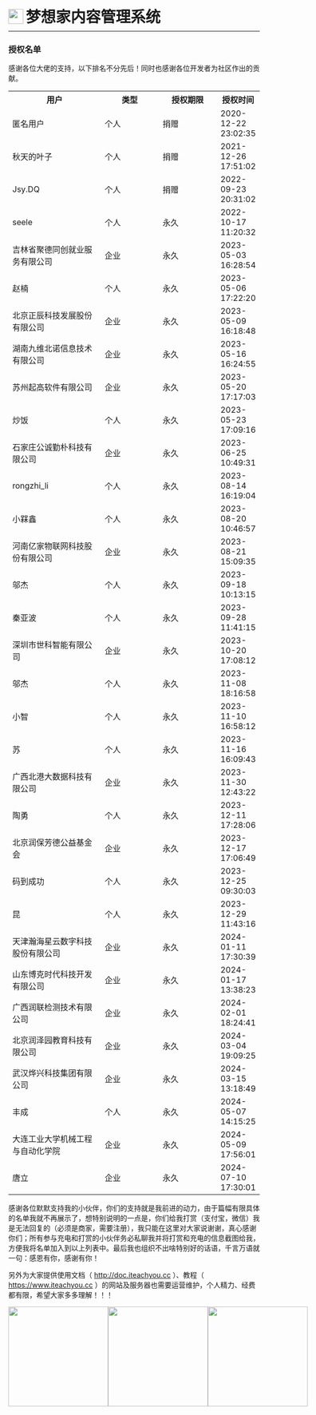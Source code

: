 <div style="display: flex;">
	<img src="https://oss.iteachyou.cc/logo.png" height="30" />
	<div style="margin-left: 5px; font-size: 30px; line-height: 30px; font-weight: bold;">梦想家内容管理系统</div>
</div>

----------
### 授权名单
感谢各位大佬的支持，以下排名不分先后！同时也感谢各位开发者为社区作出的贡献。

<table style="width: 100%; border-collapse: collapse;">
	<tr>
		<th width="50%">用户</th>
        <th style="min-width: 100px;">类型</th>
		<th style="min-width: 100px;">授权期限</th>
		<th width="200">授权时间</th>
	</tr>
    <tr>
		<td money="179.18">匿名用户</td>
        <td>个人</td>
		<td>捐赠</td>
		<td>2020-12-22 23:02:35</td>
	</tr>
	<tr>
		<td money="100.00">秋天的叶子</td>
        <td>个人</td>
		<td>捐赠</td>
		<td>2021-12-26 17:51:02</td>
	</tr>
    <tr>
		<td money="666.00">Jsy.DQ</td>
        <td>个人</td>
		<td>捐赠</td>
		<td>2022-09-23 20:31:02</td>
	</tr>
    <tr>
		<td money="200.00">seele</td>
        <td>个人</td>
		<td>永久</td>
		<td>2022-10-17 11:20:32</td>
	</tr>
    <tr>
		<td money="200.00" web="https://www.jlccpt.com/">吉林省聚德同创就业服务有限公司</td>
		<td>企业</td>
		<td>永久</td>
		<td>2023-05-03 16:28:54</td>
	</tr>
    <tr>
		<td money="200.00">赵楠</td>
		<td>个人</td>
		<td>永久</td>
		<td>2023-05-06 17:22:20</td>
	</tr>
    <tr>
		<td money="200.00" web="http://www.oppo.com.cn/">北京正辰科技发展股份有限公司</td>
		<td>企业</td>
		<td>永久</td>
		<td>2023-05-09 16:18:48</td>
	</tr>
    <tr>
		<td money="200.00" web="https://www.jvbenov.com/">湖南九维北诺信息技术有限公司</td>
		<td>企业</td>
		<td>永久</td>
		<td>2023-05-16 16:24:55</td>
	</tr>
    <tr>
		<td money="200.00" web="http://www.three-soft.top">苏州起高软件有限公司</td>
		<td>企业</td>
		<td>永久</td>
		<td>2023-05-20 17:17:03</td>
	</tr>
    <tr>
		<td money="256.00">炒饭</td>
		<td>个人</td>
		<td>永久</td>
		<td>2023-05-23 17:09:16</td>
	</tr>
    <tr style="display: none;">
		<td money="200.00" class="" web="https://www.isoftstone.com/">软通动力信息技术（集团）股份有限公司</td>
		<td>企业</td>
		<td>永久</td>
		<td>2023-06-17 17:30:39</td>
	</tr>
    <tr>
		<td money="200.00" web="http://www.gongcheng666.com/">石家庄公诚勤朴科技有限公司</td>
		<td>企业</td>
		<td>永久</td>
		<td>2023-06-25 10:49:31</td>
	</tr>
    <tr>
		<td money="200.00">rongzhi_li</td>
		<td>个人</td>
		<td>永久</td>
		<td>2023-08-14 16:19:04</td>
	</tr>
    <tr>
		<td money="210.00">小槑鑫</td>
		<td>个人</td>
		<td>永久</td>
		<td>2023-08-20 10:46:57</td>
	</tr>
    <tr>
		<td money="200.00" class="18588208562" web="http://www.ehome9.com">河南亿家物联网科技股份有限公司</td>
		<td>企业</td>
		<td>永久</td>
		<td>2023-08-21 15:09:35</td>
	</tr>
    <tr>
		<td money="200.00" class="14705204820" web="http://www.xcmgec.com">邬杰</td>
		<td>个人</td>
		<td>永久</td>
		<td>2023-09-18 10:13:15</td>
	</tr>
    <tr>
		<td money="200.00" class="15926322029" web="https://www.jundwz.com">秦亚波</td>
		<td>个人</td>
		<td>永久</td>
		<td>2023-09-28 11:41:15</td>
	</tr>
    <tr>
		<td money="200.00" class="18682355021" web="http://www.skdsmart.com">深圳市世科智能有限公司</td>
		<td>企业</td>
		<td>永久</td>
		<td>2023-10-20 17:08:12</td>
	</tr>
    <tr>
		<td money="200.00" class="14705204820" web="http://www.machine365.work">邬杰</td>
		<td>个人</td>
		<td>永久</td>
		<td>2023-11-08 18:16:58</td>
	</tr>
    <tr>
		<td money="200.00" class="13286971460" web="">小智</td>
		<td>个人</td>
		<td>永久</td>
		<td>2023-11-10 16:58:12</td>
	</tr>
    <tr>
		<td money="200.00" class="18661426921" web="http://www.indata.top">苏</td>
		<td>个人</td>
		<td>永久</td>
		<td>2023-11-16 16:09:43</td>
	</tr>
    <tr>
		<td money="200.00" class="18977575060" web="www.gxlhxn.com、www.gxxjgf.com">广西北港大数据科技有限公司</td>
		<td>企业</td>
		<td>永久</td>
		<td>2023-11-30 12:43:22</td>
	</tr>
    <tr>
		<td money="200.00" class="15999697494" web="http://www.ebc-control.com">陶勇</td>
		<td>个人</td>
		<td>永久</td>
		<td>2023-12-11 17:28:06</td>
	</tr>
    <tr>
		<td money="200.00" class="13810283861" web="http://www.rainbowi.cn">北京润保芳德公益基金会</td>
		<td>企业</td>
		<td>永久</td>
		<td>2023-12-17 17:06:49</td>
	</tr>
    <tr>
		<td money="200.00" class="18076578916" web="http://www.inverter-world.ru">码到成功</td>
		<td>个人</td>
		<td>永久</td>
		<td>2023-12-25 09:30:03</td>
	</tr>
    <tr>
		<td money="200.00" class="" web="">昆</td>
		<td>个人</td>
		<td>永久</td>
		<td>2023-12-29 11:43:16</td>
	</tr>
    <tr>
		<td money="200.00" class="022-23757972" web="https://www.hanisun.com">天津瀚海星云数字科技股份有限公司</td>
		<td>企业</td>
		<td>永久</td>
		<td>2024-01-11 17:30:39</td>
	</tr>
    <tr style="display: none;">
		<td money="200.00" class="15308181110" web="http://www.bekky.cn">成都贝壳优选电子商务有限公司</td>
		<td>企业</td>
		<td>永久</td>
		<td>2024-01-11 22:47:06</td>
	</tr>
    <tr>
		<td money="200.00" class="19153228150" web="http://www.bokcad.com">山东博克时代科技开发有限公司</td>
		<td>企业</td>
		<td>永久</td>
		<td>2024-01-17 13:38:23</td>
	</tr>
    <tr>
		<td money="200.00" class="13878160055" web="http://www.runlian-tech.com">广西润联检测技术有限公司</td>
		<td>企业</td>
		<td>永久</td>
		<td>2024-02-01 18:24:41</td>
	</tr>
    <tr>
		<td money="200.00" class="13466389897" web="https://www.runzeyuan.com">北京润泽园教育科技有限公司</td>
		<td>企业</td>
		<td>永久</td>
		<td>2024-03-04 19:09:25</td>
	</tr>
    <tr>
		<td money="200.00" class="18871499345" web="http://www.yexingkeji.com">武汉烨兴科技集团有限公司</td>
		<td>企业</td>
		<td>永久</td>
		<td>2024-03-15 13:18:49</td>
	</tr>
    <tr style="display: none;">
		<td money="200.00" class="13458656909" web="https://www.sichuanfh.com" contact="张晨曦">四川金融控股集团有限公司</td>
		<td>企业</td>
		<td>永久</td>
		<td>2024-03-15 13:18:49</td>
	</tr>
    <tr>
		<td money="200.00" class="18357035785" web="" contact="丰成">丰成</td>
		<td>个人</td>
		<td>永久</td>
		<td>2024-05-07 14:15:25</td>
	</tr>
    <tr>
		<td money="400.00" class="18608015273" web="" contact="彭杨玄羿">大连工业大学机械工程与自动化学院</td>
		<td>企业</td>
		<td>永久</td>
		<td>2024-05-09 17:56:01</td>
	</tr>
    <tr>
		<td money="200.00" class="13303217371" web="http://www.magictang.com" contact="唐立">唐立</td>
		<td>企业</td>
		<td>永久</td>
		<td>2024-07-10 17:30:01</td>
	</tr>
    <tr style="display: none;">
		<td money="200.00" class="15353657173" web="http://bly.nwsuaf.edu.cn" contact="孙勇">西北农林科技大学</td>
		<td>企业</td>
		<td>永久</td>
		<td>2024-07-15 22:01:51</td>
	</tr>
</table>

感谢各位默默支持我的小伙伴，你们的支持就是我前进的动力，由于篇幅有限具体的名单我就不再展示了，想特别说明的一点是，你们给我打赏（支付宝，微信）我是无法回复的（必须是商家，需要注册），我只能在这里对大家说谢谢，真心感谢你们；所有参与充电和打赏的小伙伴务必私聊我并将打赏和充电的信息截图给我，方便我将名单加入到以上列表中。最后我也组织不出啥特别好的话语，千言万语就一句：感恩有你，感谢有你！

另外为大家提供使用文档（ http://doc.iteachyou.cc ）、教程（ https://www.iteachyou.cc ）的网站及服务器也需要运营维护，个人精力、经费都有限，希望大家多多理解！！！<center>
<div style="display: flex; justify-content: space-between;">
    <img src="https://oss.iteachyou.cc/20201201174329.png" width="200" />
    <img src="https://oss.iteachyou.cc/20201201174339.jpg" width="200" />
    <img src="https://oss.iteachyou.cc/20230327163517.jpg" width="200" />
</div>
